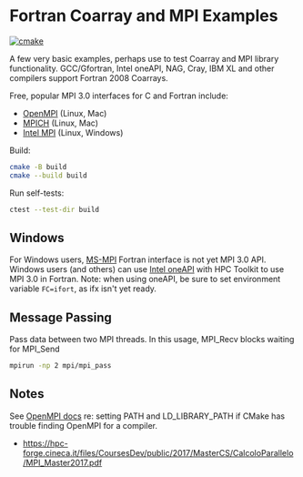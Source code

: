 # Fortran Coarray and MPI Examples

[![cmake](https://github.com/scivision/fortran-coarray-mpi-examples/actions/workflows/cmake.yml/badge.svg)](https://github.com/scivision/fortran-coarray-mpi-examples/actions/workflows/cmake.yml)

A few very basic examples, perhaps use to test Coarray and MPI library functionality.
GCC/Gfortran, Intel oneAPI, NAG, Cray, IBM XL and other compilers support Fortran 2008 Coarrays.

Free, popular MPI 3.0 interfaces for C and Fortran include:

* [OpenMPI](https://www.open-mpi.org/) (Linux, Mac)
* [MPICH](https://www.mpich.org/) (Linux, Mac)
* [Intel MPI](https://software.intel.com/content/www/us/en/develop/tools/oneapi/components/mpi-library.html#gs.01cdz4) (Linux, Windows)

Build:

```sh
cmake -B build
cmake --build build
```

Run self-tests:

```sh
ctest --test-dir build
```

## Windows

For Windows users,
[MS-MPI](https://docs.microsoft.com/en-us/message-passing-interface/microsoft-mpi)
Fortran interface is not yet MPI 3.0 API.
Windows users (and others) can use
[Intel oneAPI](https://www.scivision.dev/intel-oneapi-fortran-install/)
with HPC Toolkit to use MPI 3.0 in Fortran.
Note: when using oneAPI, be sure to set environment variable `FC=ifort`, as ifx isn't yet ready.

## Message Passing

Pass data between two MPI threads.
In this usage, MPI_Recv blocks waiting for MPI_Send

```sh
mpirun -np 2 mpi/mpi_pass
```

## Notes

See
[OpenMPI docs](https://www.open-mpi.org/faq/?category=running#adding-ompi-to-path)
re: setting PATH and LD_LIBRARY_PATH if CMake has trouble finding OpenMPI for a compiler.

* https://hpc-forge.cineca.it/files/CoursesDev/public/2017/MasterCS/CalcoloParallelo/MPI_Master2017.pdf
